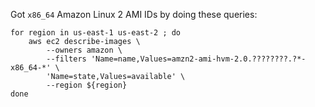 

Got `x86_64` Amazon Linux 2 AMI IDs by doing these queries:

```
for region in us-east-1 us-east-2 ; do
    aws ec2 describe-images \
        --owners amazon \
        --filters 'Name=name,Values=amzn2-ami-hvm-2.0.????????.?*-x86_64-*' \
        'Name=state,Values=available' \
        --region ${region}
done
```
